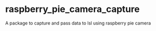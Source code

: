 # raspberry_pie_camera_capture
A package to capture and pass data to lsl using raspberry pie camera

